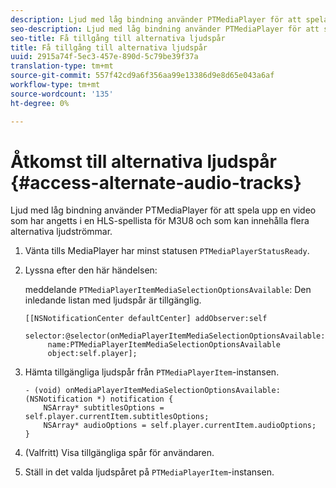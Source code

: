 ```yaml
---
description: Ljud med låg bindning använder PTMediaPlayer för att spela upp en video som har angetts i en HLS-spellista för M3U8 och som kan innehålla flera alternativa ljudströmmar.
seo-description: Ljud med låg bindning använder PTMediaPlayer för att spela upp en video som har angetts i en HLS-spellista för M3U8 och som kan innehålla flera alternativa ljudströmmar.
seo-title: Få tillgång till alternativa ljudspår
title: Få tillgång till alternativa ljudspår
uuid: 2915a74f-5ec3-457e-890d-5c79be39f37a
translation-type: tm+mt
source-git-commit: 557f42cd9a6f356aa99e13386d9e8d65e043a6af
workflow-type: tm+mt
source-wordcount: '135'
ht-degree: 0%

---
```



# Åtkomst till alternativa ljudspår {#access-alternate-audio-tracks}

Ljud med låg bindning använder PTMediaPlayer för att spela upp en video som har angetts i en HLS-spellista för M3U8 och som kan innehålla flera alternativa ljudströmmar.

1. Vänta tills MediaPlayer har minst statusen `PTMediaPlayerStatusReady`.
1. Lyssna efter den här händelsen:

   meddelande `PTMediaPlayerItemMediaSelectionOptionsAvailable`: Den inledande listan med ljudspår är tillgänglig.

   ```
   [[NSNotificationCenter defaultCenter] addObserver:self 
        selector:@selector(onMediaPlayerItemMediaSelectionOptionsAvailable:) 
        name:PTMediaPlayerItemMediaSelectionOptionsAvailable  
        object:self.player];
   ```

1. Hämta tillgängliga ljudspår från `PTMediaPlayerItem`-instansen.

   ```
   - (void) onMediaPlayerItemMediaSelectionOptionsAvailable:(NSNotification *) notification { 
       NSArray* subtitlesOptions = self.player.currentItem.subtitlesOptions; 
       NSArray* audioOptions = self.player.currentItem.audioOptions; 
   }
   ```

1. (Valfritt) Visa tillgängliga spår för användaren.
1. Ställ in det valda ljudspåret på `PTMediaPlayerItem`-instansen.
